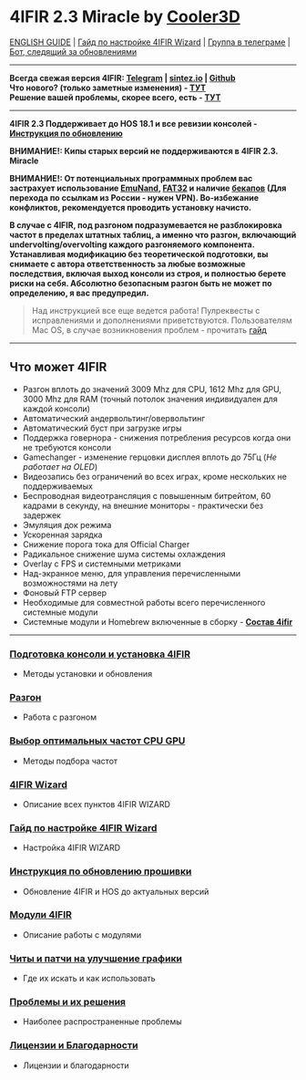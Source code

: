 # **4IFIR 2.3 Miracle by [Cooler3D](https://t.me/Cooler3D)**


[ENGLISH GUIDE](README_ENG.md) | [Гайд по настройке 4IFIR Wizard](docs/WIZARD_GUIDE.md) | [Группа в телеграме](https://t.me/kf4fr/48074) | [Бот, следящий за обновлениями](https://t.me/kf4fr/98339) 
****

**Всегда свежая версия 4IFIR: [Telegram](https://t.me/kf4fr/98339) | [sintez.io](https://sintez.io/4IFIR.zip) | [Github](https://github.com/rashevskyv/4ifir-checker/raw/main/github/4IFIR.zip)**  
**Что нового? (только заметные изменения) - [ТУТ](docs/UPDATE.md)**  
**Решение вашей проблемы, скорее всего, есть - [ТУТ](docs/PROBLEM.md)**

***

**4IFIR 2.3 Поддерживает до HOS 18.1  и все ревизии консолей - [Инструкция по обновлению](docs/OTHER_INSTRUCTION.md)** 

**ВНИМАНИЕ!: Кипы старых версий не поддерживаются в 4IFIR 2.3. Miracle**

**ВНИМАНИЕ!: От потенциальных программных проблем вас застрахует использование [EmuNand](https://switch.customfw.xyz/emunand), [FAT32](https://customfw.xyz/format_sd) и наличие [бекапов](https://switch.customfw.xyz/backup-nand) (Для перехода по ссылкам из России - нужен VPN). Во-избежание конфликтов, рекомендуется проводить установку начисто.**


**В случае с 4IFIR, под разгоном подразумевается не разблокировка частот в пределах штатных таблиц, а именно что разгон, включающий undervolting/overvolting каждого разгоняемого компонента. Устанавливая модификацию без теоретической подготовки, вы снимаете с автора ответственность за любые возможные последствия, включая выход консоли из строя, и полностью берете риски на себя. Абсолютно безопасным разгон быть не может по определению, я вас предупредил.**   

>Над инструкцией все еще ведется работа! Пулреквесты с исправлениями и дополнениями приветствуются. Пользователям Mac OS, в случае возникновения проблем - прочитать [гайд](https://gbatemp.net/threads/macos-fix-archive-attributes-for-switch-sd-card.545560/)
  
*** 

## Что может 4IFIR
* Разгон вплоть до значений 3009 Mhz для CPU, 1612 Mhz для GPU, 3000 Mhz для RAM (точный потолок значения индивидуален для каждой консоли)
* Автоматический андервольтинг/овервольтинг
* Автоматический буст при загрузке игры
* Поддержка говернора - снижения потребления ресурсов когда они не требуются консоли
* Gamechanger - изменение герцовки дисплея вплоть до 75Гц (_Не работает на OLED_)
* Видеозапись без ограничений во всех играх, кроме нескольких не поддерживаемых
* Беспроводная видеотрансляция с повышенным битрейтом, 60 кадрами в секунду, на внешние мониторы - практически без задержек
* Эмуляция док режима
* Ускоренная зарядка
* Снижение порога тока для Official Charger
* Радикальное снижение шума системы охлаждения
* Overlay c FPS и системными метриками
* Над-экранное меню, для управления перечисленными возможностями на лету
* Фоновый FTP сервер
* Необходимые для совместной работы всего перечисленного системные модули
* Системные модули и Homebrew включенные в сборку - **[Состав 4ifir](docs/COMPOSITION_4IFIR.md)**

***

### **[Подготовка консоли и установка 4IFIR](docs/INSTAL_4IFIR.md)**
 * Методы установки и обновления

### **[Разгон](docs/OVERCLOKING.md)**
 * Работа с разгоном 

### **[Выбор оптимальных частот CPU GPU](docs/SUITABLE_FREQUENCIES.md)**
 * Методы подбора частот

### **[4IFIR Wizard](docs/4IFIR_WIZARD.md)**
 * Описание всех пунктов 4IFIR WIZARD

### **[Гайд по настройке 4IFIR Wizard](docs/WIZARD_GUIDE.md)**
 * Настройка 4IFIR WIZARD

### **[Инструкция по обновлению прошивки](docs/OTHER_INSTRUCTION.md)**
 * Обновление 4IFIR и HOS до актуальных версий

### **[Модули 4IFIR](docs/MODULES_4IFIR.md)**
 * Описание работы с модулями

### **[Читы и патчи на улучшение графики](docs/CHEATS_AND_PATCHES.md)**
 * Где их искать и как использовать

### **[Проблемы и их решения](docs/PROBLEM.md)**
 * Наиболее распространенные проблемы

### **[Лицензии и Благодарности](docs/LICENSES.md)**
 * Лицензии и благодарности
